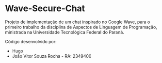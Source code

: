 # Wave-Secure-Chat
Projeto de implementação de um chat inspirado no Google Wave, para o primeiro trabalho da disciplina de Aspectos de Linguagem de Programação, ministrada na Universidade Tecnológica Federal do Paraná.

Código desenvolvido por:
- Hugo
- João Vitor Souza Rocha - RA: 2349400
